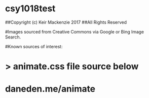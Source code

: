 # csy1018test

##Copyright (c) Keir Mackenzie 2017
##All Rights Reserved

#Images sourced from Creative Commons via Google or Bing Image Search.

#Known sources of interest:
# > animate.css file source below 
# daneden.me/animate